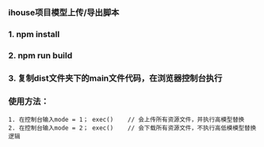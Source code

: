 ### ihouse项目模型上传/导出脚本

### 1. npm install
### 2. npm run build
### 3. 复制dist文件夹下的main文件代码，在浏览器控制台执行

### 使用方法：
    1. 在控制台输入mode = 1； exec()    // 会上传所有资源文件，并执行高模型替换
    2. 在控制台输入mode = 2； exec()    // 会下载所有资源文件，不执行高低模模型替换逻辑
